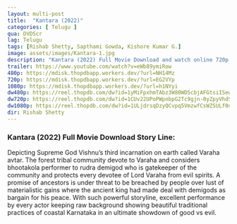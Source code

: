 ```yaml
---
layout: multi-post
title:  "Kantara (2022)"
categories: [ Telugu ]
qua: DVDScr
lag: Telugu
tags: [Rishab Shetty, Sapthami Gowda, Kishore Kumar G.]
image: assets/images/Kantara-1.jpg
description: "Kantara (2022) Full Movie Download and watch online 720p low file size 500 mb."
trailer: https://www.youtube.com/watch?v=eWb89ymiRow
480p: https://mdisk.thopdbapp.workers.dev/?url=NH14Mz
720p: https://mdisk.thopdbapp.workers.dev/?url=EG2VYp
1080p: https://mdisk.thopdbapp.workers.dev/?url=h1NYyi
dw480p: https://reel.thopdb.com/dw?id=1yMiFpxhmTAbz3W80WD5cbjAFGtsiISew
dw720p: https://reel.thopdb.com/dw?id=1CUv22UPoPWpnbpG2Tc9gjn-0yZpyVhdS
dw1080p: https://reel.thopdb.com/dw?id=1ULjdrsqDzyQCvpq5VmzwfCsWZSULf0dx
dir: Rishab Shetty
---
```


### Kantara (2022) Full Movie Download Story Line:
Depicting Supreme God Vishnu’s third incarnation on earth called Varaha avtar. The forest tribal community devote to Varaha and considers bhootakola performer to rudra demigod who is gatekeeper of the community and protects every devotee of Lord Varaha from evil spirits. A promise of ancestors is under threat to be breached by people over lust of materialistic gains where the ancient king had made deal with demigods as bargain for his peace. With such powerful storyline, excellent performance by every actor keeping raw background showing beautiful traditional practices of coastal Karnataka in an ultimate showdown of good vs evil.









